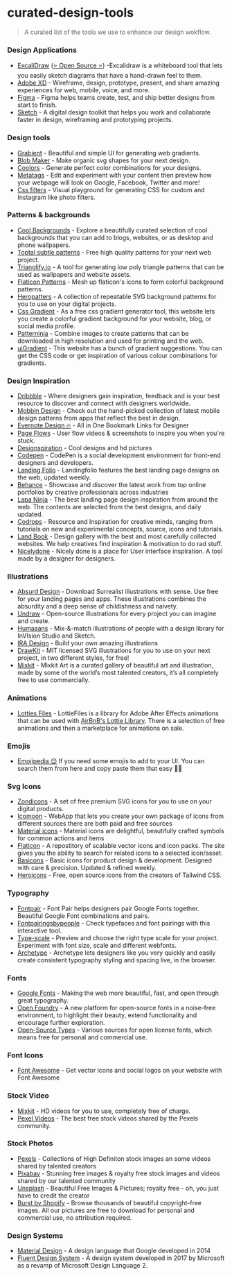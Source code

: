 # curated-design-tools
> A curated list of the tools we use to enhance our design wokflow.

### Design Applications

- [ExcaliDraw](https://excalidraw.com/) ([⭐ Open Source ⭐](https://github.com/excalidraw/excalidraw)) -Excalidraw is a whiteboard tool that lets you easily sketch diagrams that have a hand-drawn feel to them.
- [Adobe XD](https://www.adobe.com/products/xd.html) - Wireframe, design, prototype, present, and share amazing experiences for web, mobile, voice, and more.
- [Figma](https://www.figma.com/) - Figma helps teams create, test, and ship better designs from start to finish.
- [Sketch](https://www.sketch.com/) -  A digital design toolkit that helps you work and collaborate faster in design, wireframing and prototyping projects.


### Design tools

- [Grabient](https://grabient.com) - Beautiful and simple UI for generating web gradients.
- [Blob Maker](https://www.blobmaker.app) - Make organic svg shapes for your next design.
- [Coolors](https://coolors.co) - Generate perfect color combinations for your designs.
- [Metatags](https://metatags.io) - Edit and experiment with your content then preview how your webpage will look on Google, Facebook, Twitter and more!
- [Css filters](https://www.cssfilters.co) - Visual playground for generating CSS for custom and Instagram like photo filters.


### Patterns & backgrounds

- [Cool Backgrounds](https://coolbackgrounds.io) - Explore a beautifully curated selection of cool backgrounds that you can add to blogs, websites, or as desktop and phone wallpapers.
- [Toptal subtle patterns](https://www.toptal.com/designers/subtlepatterns) - Free high quality patterns for your next web project.
- [Trianglify.io](https://trianglify.io) - A tool for generating low poly triangle patterns that can be used as wallpapers and website assets.
- [Flaticon Patterns](https://pattern.flaticon.com) - Mesh up flaticon's icons to form colorful background patterns.
- [Heropatters](https://www.heropatterns.com) - A collection of repeatable SVG background patterns for you to use on your digital projects.
- [Css Gradient](https://cssgradient.io) - As a free css gradient generator tool, this website lets you create a colorful gradient background for your website, blog, or social media profile.
- [Patterninja](https://patterninja.com) - Combine images to create patterns that can be downloaded in high resolution and used for printing and the web.
- [uiGradient](https://uigradients.com) - This website has a bunch of gradient suggestions. You can get the CSS code or get inspiration of various colour combinations for gradients.


### Design Inspiration

- [Dribbble](https://dribbble.com) - Where designers gain inspiration, feedback and is your best resource to discover and connect with designers worldwide.
- [Mobbin Design](https://mobbin.design) - Check out the hand-picked collection of latest mobile design patterns from apps that reflect the best in design.
- [Evernote Design 🔥](https://evernote.design) - All in One Bookmark Links for Designer
- [Page Flows](https://pageflows.com) - User flow videos & screenshots to inspire you when you're stuck.
- [Designspiration](https://www.designspiration.net/) - Cool designs and hd pictures
- [Codepen](https://codepen.io/pens) - CodePen is a social development environment for front-end designers and developers.
- [Landing Folio](https://www.landingfolio.com) - Landingfolio features the best landing page designs on the web, updated weekly.
- [Behance](https://behance.net) - Showcase and discover the latest work from top online portfolios by creative professionals across industries
- [Lapa Ninja](https://www.lapa.ninja) - The best landing page design inspiration from around the web. The contents are selected from the best designs, and daily updated.
- [Codrops](https://tympanus.net/codrops/) - Resource and Inspiration for creative minds, ranging from tutorials on new and experimental concepts, source, icons and tutorials.
- [Land Book](https://land-book.com/) - Design gallery with the best and most carefully collected websites. We help creatives find inspiration & motivation to do rad stuff.
- [Nicelydone](https://nicelydone.club/) - Nicely done is a place for User interface inspiration. A tool made by a designer for designers.

### Illustrations

- [Absurd Design](https://absurd.design) - Download Surrealist illustrations with sense. Use free for your landing pages and apps. These illustrations combines the absurdity and a deep sense of childishness and naivety.
- [Undraw](http://undraw.co/) - Open-source illustrations for every project you can imagine and create.
- [Humaaans](https://www.humaaans.com) - Mix-&-match illustrations of people with a design library for InVIsion Studio and Sketch.
- [IRA Design](https://www.creative-tim.com/ira-design) - Build your own amazing illustrations
- [DrawKit](https://www.drawkit.io) - MIT licensed SVG illustrations for you to use on your next project, in two different styles, for free!
- [Mixkit](https://mixkit.co/art) - Mixkit Art is a curated gallery of beautiful art and illustration, made by some of the world’s most talented creators, it’s all completely free to use commercially.


### Animations

- [Lotties Files](https://lottiefiles.com/) - LottieFiles is a library for Adobe After Effects animations that can be used with [AirBnB's Lottie Library](http://airbnb.io/lottie/#/). There is a selection of free animations and then a marketplace for animations on sale.


### Emojis

- [Emojipedia 😊](https://emojipedia.org/) If you need some emojis to add to your UI. You can search them from here and copy paste them that easy 👍🏽


### Svg Icons

- [Zondicons](https://www.zondicons.com) - A set of free premium SVG icons for you to use on your digital products.
- [Icomoon](https://icomoon.io) - WebApp that lets you create your own package of icons from different sources there are both paid and free sources
- [Material icons](https://material.io/tools/icons) - Material icons are delightful, beautifully crafted symbols for common actions and items
- [Flaticon](https://www.flaticon.com/home) - A repostitory of scalable vector icons and icon packs. The site gives you the ability to search for related icons to a selected icon/asset.
- [Basicons](https://basicons.xyz/) - Basic icons for product design & development. Designed with care & precision. Updated & refined weekly.
- [Heroicons](https://heroicons.dev) - Free, open source icons from the creators of Tailwind CSS.

### Typography

- [Fontpair](https://fontpair.co) - Font Pair helps designers pair Google Fonts together. Beautiful Google Font combinations and pairs.
- [Fontpairingsbypeople](https://fontpairings.bypeople.com/) - Check typefaces and font pairings with this interactive tool.
- [Type-scale](https://type-scale.com) - Preview and choose the right type scale for your project. Experiment with font size, scale and different webfonts.
- [Archetype](https://archetypeapp.com) - Archetype lets designers like you very quickly and easily create consistent typography styling and spacing live, in the browser.

### Fonts

- [Google Fonts](https://fonts.google.com/) - Making the web more beautiful, fast, and open through great typography.
- [Open Foundry](https://open-foundry.com/fonts) - A new platform for open-source fonts in a noise-free environment, to highlight their beauty, extend functionality and encourage further exploration.
- [Open-Source Types](https://www.are.na/frederic-brodbeck/open-source-typefaces) - Various sources for open license fonts, which means free for personal and commercial use.

### Font Icons

- [Font Awesome](https://fontawesome.com) -  Get vector icons and social logos on your website with Font Awesome

### Stock Video

- [Mixkit](https://mixkit.co/videos) - HD videos for you to use, completely free of charge.
- [Pexel Videos](https://www.pexels.com/videos) - The best free stock videos shared by the Pexels community.


### Stock Photos
- [Pexels](https://www.pexels.com/) - Collections of High Definiton stock images an some videos shared by talented creators
- [Pixabay](https://pixabay.com/) - Stunning free images & royalty free stock images and videos shared by our talented community
- [Unsplash](https://unsplash.com) - Beautiful Free Images & Pictures; royalty free - oh, you just have to credit the creator
- [Burst by Shopify](https://burst.shopify.com/) - Browse thousands of beautiful copyright-free images. All our pictures are free to download for personal and commercial use, no attribution required.

### Design Systems
- [Material Design](https://material.io/) -  A design language that Google developed in 2014
- [Fluent Design System](https://www.microsoft.com/design/fluent/) -  A design system developed in 2017 by Microsoft as a revamp of Microsoft Design Language 2.
